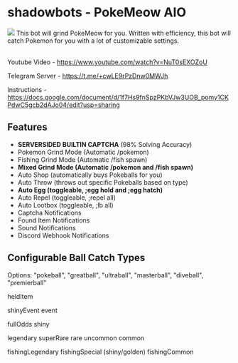 # shadowbots - PokeMeow AIO 
<img src="https://i.imgur.com/kAytEKX.png">
This bot will grind PokeMeow for you. Written with efficiency, this bot will catch Pokemon for you with a lot of customizable settings.

<br>Youtube Video - 
https://www.youtube.com/watch?v=NuT0sEXOZoU

Telegram Server - 
https://t.me/+cwLE9rPzDnw0MWJh

Instructions - 
https://docs.google.com/document/d/1f7Hs9fnSpzPKbVJw3UOB_pomy1CKPdwC5gcb2dAJo04/edit?usp=sharing

## Features
- **SERVERSIDED BUILTIN CAPTCHA** (98% Solving Accuracy)
- Pokemon Grind Mode (Automatic /pokemon)
- Fishing Grind Mode (Automatic /fish spawn)
- **Mixed Grind Mode (Automatic /pokemon and /fish spawn)**
- Auto Shop (automatically buys Pokeballs for you)
- Auto Throw (throws out specific Pokeballs based on type)
- **Auto Egg (toggleable, ;egg hold and ;egg hatch)**
- Auto Repel (toggleable, ;repel all)
- Auto Lootbox (toggleable, ;lb all)
- Captcha Notifications
- Found Item Notifications
- Sound Notifications
- Discord Webhook Notifications

## Configurable Ball Catch Types
Options: "pokeball", "greatball", "ultraball", "masterball", "diveball", "premierball"

heldItem

shinyEvent
event

fullOdds
shiny

legendary
superRare
rare
uncommon
common

fishingLegendary
fishingSpecial (shiny/golden)
fishingCommon
